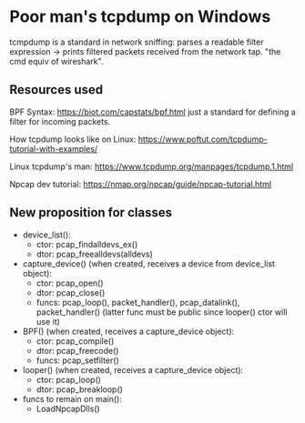 # Poor man's tcpdump on Windows

tcmpdump is a standard in network sniffing: parses a readable filter expression -> prints filtered packets received from the network tap. "the cmd equiv of wireshark".

Resources used
-

BPF Syntax: https://biot.com/capstats/bpf.html just a standard for defining a filter for incoming packets.

How tcpdump looks like on Linux: https://www.poftut.com/tcpdump-tutorial-with-examples/

Linux tcpdump's man: https://www.tcpdump.org/manpages/tcpdump.1.html

Npcap dev tutorial: https://nmap.org/npcap/guide/npcap-tutorial.html

New proposition for classes
-

- device_list():  
  - ctor: pcap_findalldevs_ex()
  - dtor: pcap_freealldevs(alldevs)
- capture_device() (when created, receives a device from device_list object):
  - ctor: pcap_open()
  - dtor: pcap_close()
  - funcs: pcap_loop(), packet_handler(), pcap_datalink(), packet_handler() (latter func must be public since looper() ctor will use it)
- BPF() (when created, receives a capture_device object):
  - ctor: pcap_compile()
  - dtor: pcap_freecode()
  - funcs: pcap_setfilter()
- looper() (when created, receives a capture_device object):
  - ctor: pcap_loop()
  - dtor: pcap_breakloop()
- funcs to remain on main():
  - LoadNpcapDlls()
